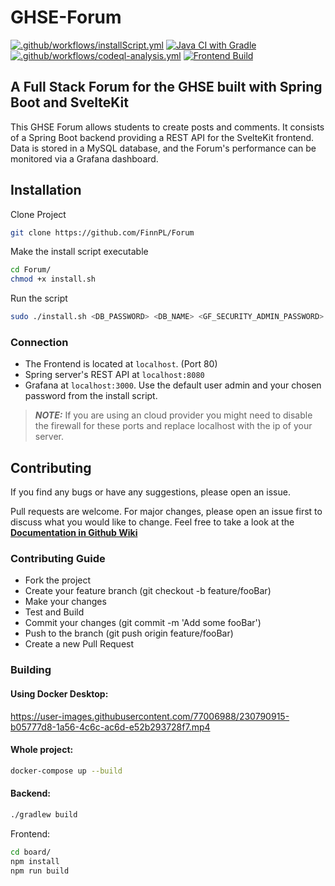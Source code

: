 # GHSE-Forum

[![.github/workflows/installScript.yml](https://github.com/FinnPL/Forum/actions/workflows/installScript.yml/badge.svg)](https://github.com/FinnPL/Forum/actions/workflows/installScript.yml)
[![Java CI with Gradle](https://github.com/FinnPL/Forum/actions/workflows/gradle.yml/badge.svg)](https://github.com/FinnPL/Forum/actions/workflows/gradle.yml)
[![.github/workflows/codeql-analysis.yml](https://github.com/FinnPL/Forum/actions/workflows/codeql-analysis.yml/badge.svg)](https://github.com/FinnPL/Forum/actions/workflows/codeql-analysis.yml)
[![Frontend Build](https://github.com/FinnPL/Forum/actions/workflows/build-frontend.yml/badge.svg)](https://github.com/FinnPL/Forum/actions/workflows/build-frontend.yml)

## A Full Stack Forum for the GHSE built with Spring Boot and SvelteKit

This GHSE Forum allows students to create posts and comments. It consists of a Spring Boot backend providing a REST API for the SvelteKit frontend. Data is stored in a MySQL database, and the Forum's performance can be monitored via a Grafana dashboard.

## Installation

Clone Project

```bash
git clone https://github.com/FinnPL/Forum
```

Make the install script executable

```bash
cd Forum/
chmod +x install.sh
```

Run the script

```bash
sudo ./install.sh <DB_PASSWORD> <DB_NAME> <GF_SECURITY_ADMIN_PASSWORD>
```

### Connection

- The Frontend is located at `localhost`. (Port 80)
- Spring server's REST API at `localhost:8080`
- Grafana at `localhost:3000`. Use the default user admin and your chosen password from the install script.

> **_NOTE:_** If you are using an cloud provider you might need to disable the firewall for these ports and replace localhost with the ip of your server.

## Contributing

If you find any bugs or have any suggestions, please open an issue.

Pull requests are welcome. For major changes, please open an issue first to discuss what you would like to change.
Feel free to take a look at the [**Documentation in Github Wiki**](https://github.com/FinnPL/Forum/wiki)

### Contributing Guide

- Fork the project
- Create your feature branch (git checkout -b feature/fooBar)
- Make your changes
- Test and Build
- Commit your changes (git commit -m 'Add some fooBar')
- Push to the branch (git push origin feature/fooBar)
- Create a new Pull Request

### Building

#### Using Docker Desktop:

https://user-images.githubusercontent.com/77006988/230790915-b05777d8-1a56-4c6c-ac6d-e52b293728f7.mp4

#### Whole project:

```bash
docker-compose up --build
```

#### Backend:

```bash
./gradlew build
```

Frontend:

```bash
cd board/
npm install
npm run build
```
